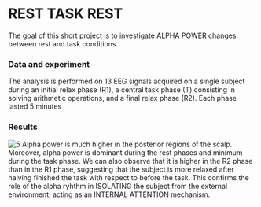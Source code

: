 # REST TASK REST
The goal of this short project is to investigate ALPHA POWER changes between rest and task conditions.  
### Data and experiment
The analysis is performed on 13 EEG signals acquired on a single subject during an initial relax phase (R1), a central task phase (T) consisting in solving arithmetic operations, and a final relax phase (R2). Each phase lasted 5 minutes
### Results
![5](https://user-images.githubusercontent.com/55695116/154921752-8b664c32-7fa8-4c00-818a-3f281450fe99.png)
Alpha power is much higher in the posterior regions of the scalp. Moreover, alpha power is dominant during the rest phases and minimum during the task phase. We can also observe that it is higher in the R2 phase than in the R1 phase, suggesting that the subject is more relaxed after haiving finished the task with respect to before the task. This confirms the role of the alpha ryhthm in ISOLATING the subject from the external environment, acting as an INTERNAL ATTENTION mechanism. 

